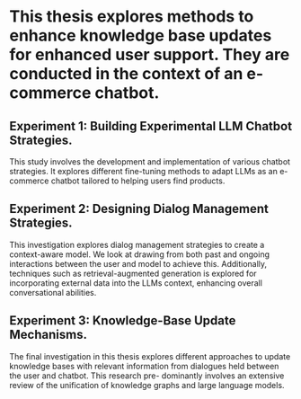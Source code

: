 # This thesis explores methods to enhance knowledge base updates for enhanced user support. They are conducted in the context of an e-commerce chatbot.

## Experiment 1: Building Experimental LLM Chatbot Strategies. 
This study involves the development and implementation of various chatbot strategies. It explores different fine-tuning methods to adapt LLMs as an e-commerce chatbot tailored to helping users find products.

## Experiment 2: Designing Dialog Management Strategies.
This investigation explores dialog management strategies to create a context-aware model. We look at drawing from both past and ongoing interactions between the user and model to achieve this. Additionally, techniques such as retrieval-augmented generation is explored for incorporating external data into the LLMs context, enhancing overall conversational abilities.

## Experiment 3: Knowledge-Base Update Mechanisms. 
The final investigation in this thesis explores different approaches to update knowledge bases with relevant information from dialogues held between the user and chatbot. This research pre- dominantly involves an extensive review of the unification of knowledge graphs and large language models.
